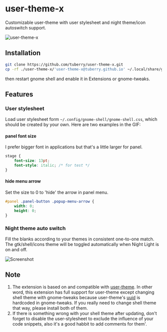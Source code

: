# user-theme-x
Customizable user-theme with user stylesheet and night theme/icon autoswitch support.


![user-theme-x](https://user-images.githubusercontent.com/17917040/80617630-ed484f80-8a74-11ea-9664-8c498f026c07.gif)


## Installation
```bash
git clone https://github.com/tuberry/user-theme-x.git
cp -rf ./user-theme-x/'user-theme-x@tuberry.github.io' ~/.local/share/gnome-shell/extensions/
```
then restart gnome shell and enable it in Extensions or gnome-tweaks.

## Features
### User stylesheet
Load user stylesheet form `~/.config/gnome-shell/gnome-shell.css`, which should be created by your own. Here are two examples in the GIF:
#### panel font size
I prefer bigger font in applications but that's a little larger for panel.
```css
stage {
	font-size: 13pt;
	font-style: italic; /* for test */
}
```
#### hide menu arrow
Set the size to 0 to 'hide' the arrow in panel menu.
```css
#panel .panel-button .popup-menu-arrow {
	width: 0;
	height: 0;
}
```
### Night theme auto switch
Fill the blanks according to your themes in consistent one-to-one match. The gtk/shell/icons theme will be toggled automatically when Night Light is on and off.

![Screenshot](https://user-images.githubusercontent.com/17917040/80617887-38626280-8a75-11ea-8bcb-85566cd426e9.png)


## Note
1. The extension is based on and compatible with [user-theme]. In other word, this extension has full support for user-theme except changing shell theme with gnome-tweaks because user-theme's [uuid] is hardcoded in gnome-tweaks. If you really need to change shell theme that way, please install both of them.
2. If there is something wrong with your shell theme after updating, don't forget to disable the user-stylesheet to exclude the influence of your code snippets, also it's a good habbit to add comments for them'.

[user-theme]:https://extensions.gnome.org/extension/19/user-themes/
[uuid]:https://gitlab.gnome.org/GNOME/gnome-shell-extensions/-/merge_requests/110
